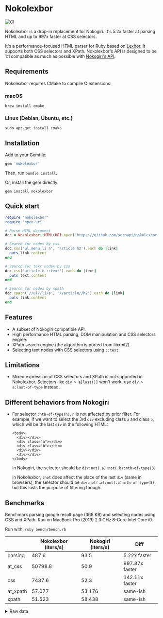 # Nokolexbor

[![CI](https://github.com/serpapi/nokolexbor/actions/workflows/ci.yml/badge.svg)](https://github.com/serpapi/nokolexbor/actions/workflows/ci.yml)

Nokolexbor is a drop-in replacement for Nokogiri. It's 5.2x faster at parsing HTML and up to 997x faster at CSS selectors.

It's a performance-focused HTML parser for Ruby based on [Lexbor](https://github.com/lexbor/lexbor/). It supports both CSS selectors and XPath. Nokolexbor's API is designed to be 1:1 compatible as much as possible with [Nokogiri's API](https://github.com/sparklemotion/nokogiri).

## Requirements

Nokolexbor requires CMake to compile C extensions:

### macOS

```
brew install cmake
```

### Linux (Debian, Ubuntu, etc.)

```
sudo apt-get install cmake
```

## Installation

Add to your Gemfile:

```ruby
gem 'nokolexbor'
```

Then, run `bundle install`.

Or, install the gem directly:

```
gem install nokolexbor
```

## Quick start

```ruby
require 'nokolexbor'
require 'open-uri'

# Parse HTML document
doc = Nokolexbor::HTML(URI.open('https://github.com/serpapi/nokolexbor'))

# Search for nodes by css
doc.css('ul.menu li a', 'article h2').each do |link|
  puts link.content
end

# Search for text nodes by css
doc.css('article > ::text').each do |text|
  puts text.content
end

# Search for nodes by xpath
doc.xpath('//ul//li/a', '//article//h2').each do |link|
  puts link.content
end
```

## Features
* A subset of Nokogiri compatible API.
* High performance HTML parsing, DOM manipulation and CSS selectors engine.
* XPath search engine (the algorithm is ported from libxml2).
* Selecting text nodes with CSS selectors using `::text`.

## Limitations
* Mixed expression of CSS selectors and XPath is not supported in Nokolexbor. Selectors like `div > a[last()]` won't work, use `div > a:last-of-type` instead.

## Different behaviors from Nokogiri
* For selector `:nth-of-type(n)`, `n` is not affected by prior filter. For example, if we want to select the 3rd `div` excluding class `a` and class `b`, which will be the last `div` in the following HTML:
  ```
  <body>
    <div></div>
    <div class="a"></div>
    <div class="b"></div>
    <div></div>
    <div></div>
  </body>
  ```
  In Nokogiri, the selector should be `div:not(.a):not(.b):nth-of-type(3)`

  In Nokolexbor, `:not` does affect the place of the last `div` (same in browsers), the selector should be `div:not(.a):not(.b):nth-of-type(5)`, but this losts the purpose of filtering though.

## Benchmarks

Benchmark parsing google result page (368 KB) and selecting nodes using CSS and XPath. Run on MacBook Pro (2019) 2.3 GHz 8-Core Intel Core i9.

Run with: `ruby bench/bench.rb`

|            | Nokolexbor (iters/s) | Nokogiri (iters/s) | Diff |
| ---------- | ------------- | ----------- | -------------- |
| parsing    | 487.6         | 93.5        | 5.22x faster   |
| at_css     | 50798.8       | 50.9        | 997.87x faster |
| css        | 7437.6        | 52.3        | 142.11x faster |
| at_xpath   | 57.077        | 53.176      | same-ish       |
| xpath      | 51.523        | 58.438      | same-ish       |

<details>
<summary>Raw data</summary>

```
Warming up --------------------------------------
    Nokolexbor parse    56.000  i/100ms
      Nokogiri parse     8.000  i/100ms
Calculating -------------------------------------
    Nokolexbor parse    487.564  (±10.9%) i/s -      9.688k in  20.117173s
      Nokogiri parse     93.470  (±21.4%) i/s -      1.736k in  20.024163s

Comparison:
    Nokolexbor parse:      487.6 i/s
      Nokogiri parse:       93.5 i/s - 5.22x  (± 0.00) slower

Warming up --------------------------------------
   Nokolexbor at_css     5.548k i/100ms
     Nokogiri at_css     6.000  i/100ms
Calculating -------------------------------------
   Nokolexbor at_css     50.799k (±13.8%) i/s -    987.544k in  20.018481s
     Nokogiri at_css     50.907  (±35.4%) i/s -    828.000  in  20.666258s

Comparison:
   Nokolexbor at_css:    50798.8 i/s
     Nokogiri at_css:       50.9 i/s - 997.87x  (± 0.00) slower

Warming up --------------------------------------
      Nokolexbor css   709.000  i/100ms
        Nokogiri css     4.000  i/100ms
Calculating -------------------------------------
      Nokolexbor css      7.438k (±14.7%) i/s -    145.345k in  20.083833s
        Nokogiri css     52.338  (±36.3%) i/s -    816.000  in  20.042053s

Comparison:
      Nokolexbor css:     7437.6 i/s
        Nokogiri css:       52.3 i/s - 142.11x  (± 0.00) slower

Warming up --------------------------------------
 Nokolexbor at_xpath     2.000  i/100ms
   Nokogiri at_xpath     4.000  i/100ms
Calculating -------------------------------------
 Nokolexbor at_xpath     57.077  (±31.5%) i/s -    920.000  in  20.156393s
   Nokogiri at_xpath     53.176  (±35.7%) i/s -    876.000  in  20.036717s

Comparison:
 Nokolexbor at_xpath:       57.1 i/s
   Nokogiri at_xpath:       53.2 i/s - same-ish: difference falls within error

Warming up --------------------------------------
    Nokolexbor xpath     3.000  i/100ms
      Nokogiri xpath     3.000  i/100ms
Calculating -------------------------------------
    Nokolexbor xpath     51.523  (±31.1%) i/s -    903.000  in  20.102568s
      Nokogiri xpath     58.438  (±35.9%) i/s -    852.000  in  20.001408s

Comparison:
      Nokogiri xpath:       58.4 i/s
    Nokolexbor xpath:       51.5 i/s - same-ish: difference falls within error
```
</details>
